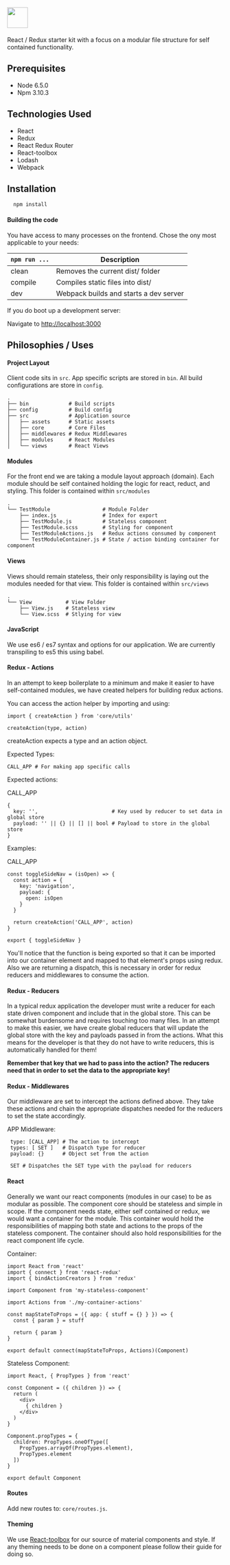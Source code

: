# <img src="http://gdurl.com/r088" height="48" />

React / Redux starter kit with a focus on a modular file structure for self contained functionality.

## Prerequisites

- Node 6.5.0
- Npm 3.10.3

## Technologies Used

- React
- Redux
- React Redux Router
- React-toolbox
- Lodash
- Webpack


## Installation

```
  npm install
```


#### Building the code

You have access to many processes on the frontend. Chose the ony most applicable to your needs:

|`npm run ...`|Description|
|------------------|-----------|
|clean|Removes the current dist/ folder|
|compile|Compiles static files into dist/|
|dev|Webpack builds and starts a dev server|

If you do boot up a development server:

Navigate to [http://localhost:3000](http://localhost:3000)

## Philosophies / Uses

#### Project Layout

Client code sits in `src`. App specific scripts are stored in `bin`. All build configurations are store in `config`.

```
.
├── bin             # Build scripts
├── config          # Build config
├── src             # Application source
│   ├── assets      # Static assets
│   ├── core        # Core Files
│   ├── middlewares # Redux Middlewares
│   ├── modules     # React Modules
│   └── views       # React Views

```

#### Modules

For the front end we are taking a module layout approach (domain). Each module should be self contained holding the logic for react, reduct, and styling. This folder is contained within `src/modules`

```
.
└── TestModule                 # Module Folder
    ├── index.js               # Index for export
    ├── TestModule.js          # Stateless component
    ├── TestModule.scss        # Styling for component
    ├── TestModuleActions.js   # Redux actions consumed by component
    └── TestModuleContainer.js # State / action binding container for component
```


#### Views

Views should remain stateless, their only responsibility is laying out the modules needed for that view. This folder is contained within `src/views`

```
.
└── View           # View Folder
    ├── View.js    # Stateless view
    └── View.scss  # Stlying for view
```

#### JavaScript

We use es6 / es7 syntax and options for our application. We are currently transpiling to es5 this using babel.

#### Redux - Actions

In an attempt to keep boilerplate to a minimum and make it easier to have self-contained modules, we have created helpers for building redux actions.

You can access the action helper by importing and using:

```
import { createAction } from 'core/utils'

createAction(type, action)
```

createAction expects a type and an action object.

Expected Types:

```
CALL_APP # For making app specific calls
```

Expected actions:

CALL_APP
```
{
  key: '',                        # Key used by reducer to set data in global store
  payload: '' || {} || [] || bool # Payload to store in the global store
}
```

Examples:

CALL_APP
```
const toggleSideNav = (isOpen) => {
  const action = {
    key: 'navigation',
    payload: {
      open: isOpen
    }
  }

  return createAction('CALL_APP', action)
}

export { toggleSideNav }
```

You'll notice that the function is being exported so that it can be imported into our container element and mapped to that element's props using redux. Also we are returning a dispatch, this is necessary in order for redux reducers and middlewares to consume the action.

#### Redux - Reducers

In a typical redux application the developer must write a reducer for each state driven component and include that in the global store. This can be somewhat burdensome and requires touching too many files. In an attempt to make this easier, we have create global reducers that will update the global store with the key and payloads passed in from the actions. What this means for the developer is that they do not have to write reducers, this is automatically handled for them!

**Remember that key that we had to pass into the action? The reducers need that in order to set the data to the appropriate key!**

#### Redux - Middlewares

Our middleware are set to intercept the actions defined above. They take these actions and chain the appropriate dispatches needed for the reducers to set the state accordingly.

APP Middleware:

```
 type: [CALL_APP] # The action to intercept
 types: [ SET ]   # Dispatch type for reducer
 payload: {}      # Object set from the action

 SET # Dispatches the SET type with the payload for reducers
```

#### React

Generally we want our react components (modules in our case) to be as modular as possible. The component core should be stateless and simple in scope. If the component needs state, either self contained or redux, we would want a container for the module. This container would hold the responsibilities of mapping both state and actions to the props of the stateless component. The container should also hold responsibilities for the react component life cycle.

Container:

```
import React from 'react'
import { connect } from 'react-redux'
import { bindActionCreators } from 'redux'

import Component from 'my-stateless-component'

import Actions from './my-container-actions'

const mapStateToProps = ({ app: { stuff = {} } }) => {
  const { param } = stuff

  return { param }
}

export default connect(mapStateToProps, Actions)(Component)
```

Stateless Component:

```
import React, { PropTypes } from 'react'

const Component = ({ children }) => {
  return (
    <div>
      { children }
    </div>
  )
}

Component.propTypes = {
  children: PropTypes.oneOfType([
    PropTypes.arrayOf(PropTypes.element),
    PropTypes.element
  ])
}

export default Component

```

#### Routes

Add new routes to: `core/routes.js`.


#### Theming

We use [React-toolbox](http://react-toolbox.com/#/install) for our source of material components and style. If any theming needs to be done on a component please follow their guide for doing so.
